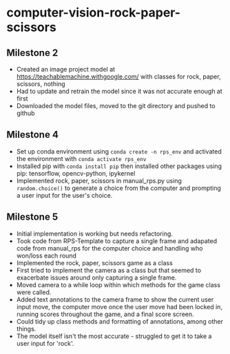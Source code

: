 # computer-vision-rock-paper-scissors

## Milestone 2
- Created an image project model at https://teachablemachine.withgoogle.com/ with classes for rock, paper, scissors, nothing
- Had to update and retrain the model since it was not accurate enough at first
- Downloaded the model files, moved to the git directory and pushed to github

## Milestone 4
- Set up conda environment using ```conda create -n rps_env``` and activated the environment with ```conda activate rps_env```
- Installed pip with ```conda install pip``` then installed other packages using pip: tensorflow, opencv-python, ipykernel
- Implemented rock, paper, scissors in manual_rps.py using ```random.choice()``` to generate a choice from the computer and prompting a user input for the user's choice.

## Milestone 5
- Initial implementation is working but needs refactoring.
- Took code from RPS-Template to capture a single frame and adapated code from manual_rps for the computer choice and handling who won/loss each round
- Implemented the rock, paper, scissors game as a class
- First tried to implement the camera as a class but that seemed to exacerbate issues around only capturing a single frame.
- Moved camera to a while loop within which methods for the game class were called.
- Added text annotations to the camera frame to show the current user input move, the computer move once the user move had been locked in, running scores throughout the game, and a final score screen.
- Could tidy up class methods and formatting of annotations, among other things.
- The model itself isn't the most accurate - struggled to get it to take a user input for 'rock'.